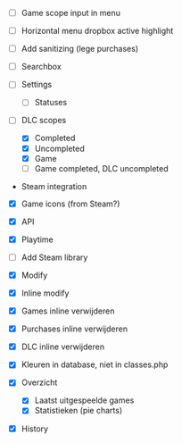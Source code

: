 - [ ] Game scope input in menu

- [ ] Horizontal menu dropbox active highlight

- [ ] Add sanitizing (lege purchases)

- [ ] Searchbox

- [ ] Settings
  - [ ] Statuses
 
- [ ] DLC scopes
  - [x] Completed
  - [x] Uncompleted
  - [x] Game
  - [ ] Game completed, DLC uncompleted
 
 - Steam integration
  - [x] Game icons (from Steam?)
  - [x] API
  - [x] Playtime
  - [ ] Add Steam library
 
- [x] Modify
- [x] Inline modify

- [x] Games inline verwijderen
- [x] Purchases inline verwijderen
- [x] DLC inline verwijderen

- [x] Kleuren in database, niet in classes.php

- [x] Overzicht
  - [x] Laatst uitgespeelde games
  - [x] Statistieken (pie charts)

- [x] History